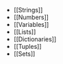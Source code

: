 


- [[Strings]]
- [[Numbers]]
- [[Variables]]
- [[Lists]]
- [[Dictionaries]]
- [[Tuples]]
- [[Sets]]









